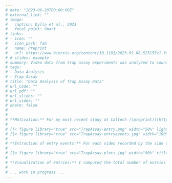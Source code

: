```yaml
---
# date: "2023-06-28T00:00:00Z"
# external_link: ""
# image:
#   caption: Dylla et al., 2023
#   focal_point: Smart
# links:
# - icon: ""
#   icon_pack: fab
#   name: Preprint
#   url: https://www.biorxiv.org/content/10.1101/2023.01.08.523155v1.full.pdf
# # slides: example
# summary: Video data from trap assay experiments was analyzed to count flies as they entered the odor traps. Additionally the flies' walking trajectories at the trap entrances were investigated to learn more about their odor-driven behaviors.
# tags: 
# - Data Analysis
# - Trap Assay
# title: "Data Analysis of Trap Assay Data"
# url_code: ""
# url_pdf: ""
# url_slides: ""
# url_video: ""
# share: false
# 
# 
# **Motivation:** For my most recent study at Caltech [(preprint)](https://www.biorxiv.org/content/10.1101/2023.01.08.523155v1), I developed a trap assay for fruit flies in which flies get to chose between two odor traps, each baited with a different odor source. Using an elaborate trap design allowed me to videotape the flies' behavior at the odor traps. I used the collected video material to compare the odor-driven behaviors (e.g. landings on the trap, inspection of trap entrances, and entries into the trap) between groups of flies which prior had undergone different odor experiences.
# 
# {{< figure library="true" src="TrapAssay-entry.png" width="50%" lightbox="false" >}}
# {{< figure library="true" src="TrapAssay-entryevents.jpg" width="100%" title="**Top:** Fly entering the trap. Yellow rectangle indicates the region of interest that is used for counting entering flies. **Bottom:** Mean pixel intensity in the region of interest over the course of 3 hours. Baseline deflections in the mean pixel intensity represent either entry events or noise, as examplified." lightbox="false" >}}
# 
# **Extraction of entry events:** For each video recorded by the side camera I defined a region of interest (ROI) in the 'tunnel' leading to the core of the trap. Since flies were darker than the background of the trap, passage of a fly through the ROI resulted in a transient reduction in mean pixel intensity in the ROI. I computed the mean pixel intensity in the ROI for every frame of the movie. Next, I applied temporal and intensity filters, and extracted the times of entries as the times of negative peaks in the plot of mean ROI intensity as a function of time.  
# 
# {{< figure library="true" src="TrapAssay-plots.jpg" width="90%" title="Visualization of an example dataset of fly entries. **Left:** Total entries (mean and 95% CI, solid symbols) into the banana- or onion-odorized trap over three hours by control- (grey), banana odor- (red), or onion odor- (blue) exposed flies (n = 10 experiments, light symbols). No flies entered the onion trap. ** p < 0.01, *** p < 0.001, n.s., no significant difference (p ≥ 0.05), two-tailed permutation t-test with Bonferroni correction. **Center:** Cumulative entries into each trap across all experiments for each odor exposure group from (C). Error envelope is the 95% CI bootstrapped across experiments (n = 10). **Right:** Time of the first entry into each trap in an experiment (mean and 95% CI, solid symbol) from the same dataset (individual experiments, light symbol). Triangle symbols mark cases where no entries were observed. * p < 0.05, ** p < 0.01, n.s., no significant difference (p ≥ 0.05), pairwise log-rank test with Bonferroni correction. Dylla et al., 2023." lightbox="false" >}}
# 
# **Visualization of entries:** I computed the total number of entries at the end of the experiment for each experimental replicate, and calculated the mean over the ten experiments for each condition. In addition, I computed cumulative entry curves by summing entries at each time point across the combined data of the ten experimental replicates for each condition.
# 
# ... work in progress ...
---
```

